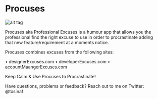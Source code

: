 Procuses
======

![alt tag](https://raw.github.com/TosinAF/Procuses/master/screenshot.png)

Procuses aka Professional Excuses is a humour app that allows you the professional find the right excuse to use in order to procrastinate adding that new feature/requirement at a moments notice. 

Procuses combines excuses from the following sites: 

• designerExcuses.com 
• developerExcuses.com 
• accountMaangerExcuses.com 

Keep Calm & Use Procuses to Procrastinate! 

Have questions, problems or feedback? Reach out to me on Twitter: @tosinaf